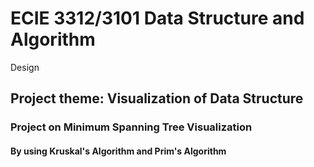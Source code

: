 # ECIE 3312/3101 Data Structure and Algorithm 
Design

## Project theme: Visualization of Data Structure
### Project on Minimum Spanning Tree Visualization
#### By using Kruskal's Algorithm and Prim's Algorithm

